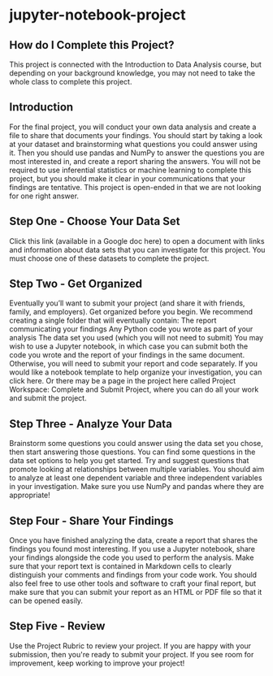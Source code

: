 # jupyter-notebook-project

## How do I Complete this Project?
This project is connected with the Introduction to Data Analysis course, but depending on your background knowledge, you may not need to take the whole class to complete this project.
## Introduction
For the final project, you will conduct your own data analysis and create a file to share that documents your findings. You should start by taking a look at your dataset and brainstorming what questions you could answer using it. Then you should use pandas and NumPy to answer the questions you are most interested in, and create a report sharing the answers. You will not be required to use inferential statistics or machine learning to complete this project, but you should make it clear in your communications that your findings are tentative. This project is open-ended in that we are not looking for one right answer.
## Step One - Choose Your Data Set
Click this link (available in a Google doc here) to open a document with links and information about data sets that you can investigate for this project. You must choose one of these datasets to complete the project.
## Step Two - Get Organized
Eventually you’ll want to submit your project (and share it with friends, family, and employers). Get organized before you begin. We recommend creating a single folder that will eventually contain:
The report communicating your findings
Any Python code you wrote as part of your analysis
The data set you used (which you will not need to submit)
You may wish to use a Jupyter notebook, in which case you can submit both the code you wrote and the report of your findings in the same document. Otherwise, you will need to submit your report and code separately. If you would like a notebook template to help organize your investigation, you can click here. Or there may be a page in the project here called Project Workspace: Complete and Submit Project, where you can do all your work and submit the project.
## Step Three - Analyze Your Data
Brainstorm some questions you could answer using the data set you chose, then start answering those questions. You can find some questions in the data set options to help you get started.
Try and suggest questions that promote looking at relationships between multiple variables. You should aim to analyze at least one dependent variable and three independent variables in your investigation. Make sure you use NumPy and pandas where they are appropriate!
## Step Four - Share Your Findings
Once you have finished analyzing the data, create a report that shares the findings you found most interesting. If you use a Jupyter notebook, share your findings alongside the code you used to perform the analysis. Make sure that your report text is contained in Markdown cells to clearly distinguish your comments and findings from your code work. You should also feel free to use other tools and software to craft your final report, but make sure that you can submit your report as an HTML or PDF file so that it can be opened easily.
## Step Five - Review
Use the Project Rubric to review your project. If you are happy with your submission, then you're ready to submit your project. If you see room for improvement, keep working to improve your project!
